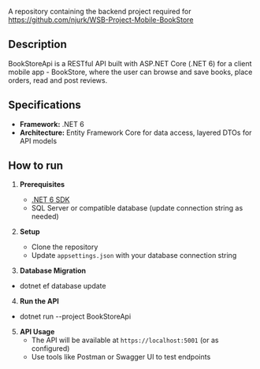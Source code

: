 A repository containing the backend project required for https://github.com/njurk/WSB-Project-Mobile-BookStore

## Description

BookStoreApi is a RESTful API built with ASP.NET Core (.NET 6) for a client mobile app - BookStore, 
where the user can browse and save books, place orders, read and post reviews. 

## Specifications

- **Framework:** .NET 6
- **Architecture:** Entity Framework Core for data access, layered DTOs for API models

## How to run

1. **Prerequisites**
   - [.NET 6 SDK](https://dotnet.microsoft.com/download/dotnet/6.0)
   - SQL Server or compatible database (update connection string as needed)

2. **Setup**
   - Clone the repository
   - Update `appsettings.json` with your database connection string

3. **Database Migration**
  - dotnet ef database update

4. **Run the API**
  - dotnet run --project BookStoreApi

5. **API Usage**
   - The API will be available at `https://localhost:5001` (or as configured)
   - Use tools like Postman or Swagger UI to test endpoints
